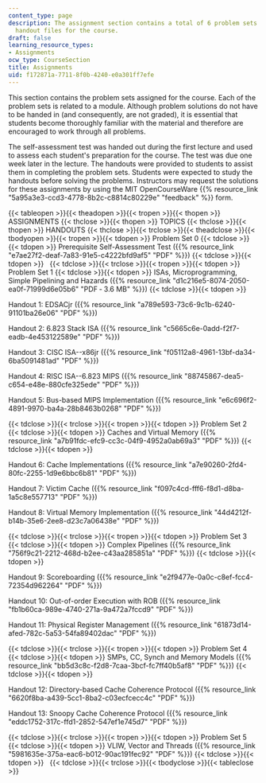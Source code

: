 ```yaml
---
content_type: page
description: The assignment section contains a total of 6 problem sets files and 13
  handout files for the course.
draft: false
learning_resource_types:
- Assignments
ocw_type: CourseSection
title: Assignments
uid: f172871a-7711-8f0b-4240-e0a301ff7efe
---
```

This section contains the problem sets assigned for the course. Each of the problem sets is related to a module. Although problem solutions do not have to be handed in (and consequently, are not graded), it is essential that students become thoroughly familiar with the material and therefore are encouraged to work through all problems.

The self-assessment test was handed out during the first lecture and used to assess each student's preparation for the course. The test was due one week later in the lecture. The handouts were provided to students to assist them in completing the problem sets. Students were expected to study the handouts before solving the problems. Instructors may request the solutions for these assignments by using the MIT OpenCourseWare {{% resource_link "5a95a3e3-ccd3-4778-8b2c-c8814c80229e" "feedback" %}} form.

{{< tableopen >}}{{< theadopen >}}{{< tropen >}}{{< thopen >}}
ASSIGNMENTS
{{< thclose >}}{{< thopen >}}
TOPICS
{{< thclose >}}{{< thopen >}}
HANDOUTS
{{< thclose >}}{{< trclose >}}{{< theadclose >}}{{< tbodyopen >}}{{< tropen >}}{{< tdopen >}}
Problem Set 0
{{< tdclose >}}{{< tdopen >}}
Prerequisite Self-Assessment Test ({{% resource_link "e7ae27f2-deaf-7a83-91e5-c4222bfd9af5" "PDF" %}})
{{< tdclose >}}{{< tdopen >}}
 
{{< tdclose >}}{{< trclose >}}{{< tropen >}}{{< tdopen >}}
Problem Set 1
{{< tdclose >}}{{< tdopen >}}
ISAs, Microprogramming, Simple Pipelining and Hazards ({{% resource_link "d1c216e5-8074-2050-ea0f-71999d6e05b6" "PDF ‑ 3.6 MB" %}})
{{< tdclose >}}{{< tdopen >}}

Handout 1: EDSACjr ({{% resource_link "a789e593-73c6-9c1b-6240-91101ba26e06" "PDF" %}})

Handout 2: 6.823 Stack ISA ({{% resource_link "c5665c6e-0add-f2f7-eadb-4e453122589e" "PDF" %}})

Handout 3: CISC ISA--x86jr ({{% resource_link "f05112a8-4961-13bf-da34-6ba5091481ad" "PDF" %}})

Handout 4: RISC ISA--6.823 MIPS ({{% resource_link "88745867-dea5-c654-e48e-880cfe325ede" "PDF" %}})

Handout 5: Bus-based MIPS Implementation ({{% resource_link "e6c696f2-4891-9970-ba4a-28b8463b0268" "PDF" %}})

{{< tdclose >}}{{< trclose >}}{{< tropen >}}{{< tdopen >}}
Problem Set 2
{{< tdclose >}}{{< tdopen >}}
Caches and Virtual Memory ({{% resource_link "a7b91fdc-efc9-cc3c-04f9-4952a0ab69a3" "PDF" %}})
{{< tdclose >}}{{< tdopen >}}

Handout 6: Cache Implementations ({{% resource_link "a7e90260-2fd4-80fc-2255-1d9e6bbc6b81" "PDF" %}})

Handout 7: Victim Cache ({{% resource_link "f097c4cd-fff6-f8d1-d8ba-1a5c8e557713" "PDF" %}})

Handout 8: Virtual Memory Implementation ({{% resource_link "44d4212f-b14b-35e6-2ee8-d23c7a06438e" "PDF" %}})

{{< tdclose >}}{{< trclose >}}{{< tropen >}}{{< tdopen >}}
Problem Set 3
{{< tdclose >}}{{< tdopen >}}
Complex Pipelines ({{% resource_link "756f9c21-2212-468d-b2ee-c43aa285851a" "PDF" %}})
{{< tdclose >}}{{< tdopen >}}

Handout 9: Scoreboarding ({{% resource_link "e2f9477e-0a0c-c8ef-fcc4-72354d962264" "PDF" %}})

Handout 10: Out-of-order Execution with ROB ({{% resource_link "fb1b60ca-989e-4740-271a-9a472a7fccd9" "PDF" %}})

Handout 11: Physical Register Management ({{% resource_link "61873d14-afed-782c-5a53-54fa89402dac" "PDF" %}})

{{< tdclose >}}{{< trclose >}}{{< tropen >}}{{< tdopen >}}
Problem Set 4
{{< tdclose >}}{{< tdopen >}}
SMPs, CC, Synch and Memory Models ({{% resource_link "bb5d3c8c-f2d8-7caa-3bcf-fc7ff40b5af8" "PDF" %}})
{{< tdclose >}}{{< tdopen >}}

Handout 12: Directory-based Cache Coherence Protocol ({{% resource_link "6620f8ba-a439-5cc1-8ba2-c03ecfcecc4c" "PDF" %}})

Handout 13: Snoopy Cache Coherence Protocol ({{% resource_link "eddc1752-317c-ffd1-2852-547ef1e745d7" "PDF" %}})

{{< tdclose >}}{{< trclose >}}{{< tropen >}}{{< tdopen >}}
Problem Set 5
{{< tdclose >}}{{< tdopen >}}
VLIW, Vector and Threads ({{% resource_link "5981635e-375a-eac6-b012-90ac191fec92" "PDF" %}})
{{< tdclose >}}{{< tdopen >}}
 
{{< tdclose >}}{{< trclose >}}{{< tbodyclose >}}{{< tableclose >}}